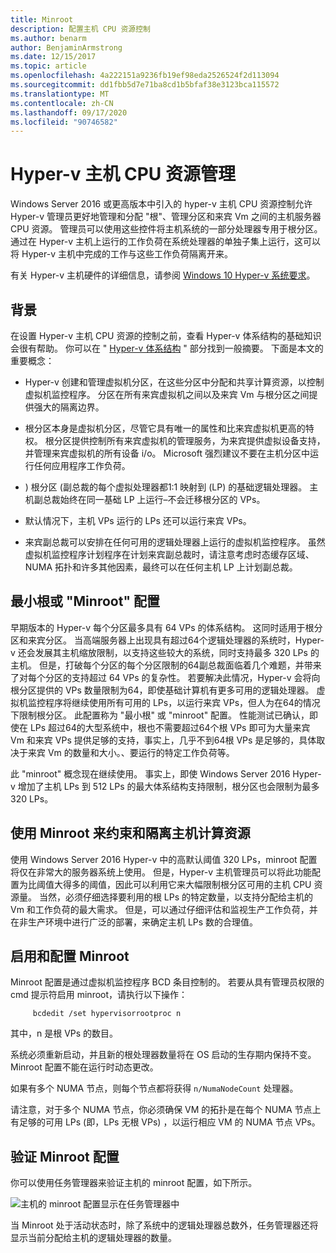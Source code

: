 ```yaml
---
title: Minroot
description: 配置主机 CPU 资源控制
ms.author: benarm
author: BenjaminArmstrong
ms.date: 12/15/2017
ms.topic: article
ms.openlocfilehash: 4a222151a9236fb19ef98eda2526524f2d113094
ms.sourcegitcommit: dd1fbb5d7e71ba8cd1b5bfaf38e3123bca115572
ms.translationtype: MT
ms.contentlocale: zh-CN
ms.lasthandoff: 09/17/2020
ms.locfileid: "90746582"
---
```

# <a name="hyper-v-host-cpu-resource-management"></a>Hyper-v 主机 CPU 资源管理

Windows Server 2016 或更高版本中引入的 hyper-v 主机 CPU 资源控制允许 Hyper-v 管理员更好地管理和分配 "根"、管理分区和来宾 Vm 之间的主机服务器 CPU 资源。
管理员可以使用这些控件将主机系统的一部分处理器专用于根分区。
通过在 Hyper-v 主机上运行的工作负荷在系统处理器的单独子集上运行，这可以将 Hyper-v 主机中完成的工作与这些工作负荷隔离开来。

有关 Hyper-v 主机硬件的详细信息，请参阅 [Windows 10 Hyper-v 系统要求](/virtualization/hyper-v-on-windows/reference/hyper-v-requirements)。

## <a name="background"></a>背景

在设置 Hyper-v 主机 CPU 资源的控制之前，查看 Hyper-v 体系结构的基础知识会很有帮助。
你可以在 " [Hyper-v 体系结构](../../../administration/performance-tuning/role/hyper-v-server/architecture.md) " 部分找到一般摘要。
下面是本文的重要概念：

* Hyper-v 创建和管理虚拟机分区，在这些分区中分配和共享计算资源，以控制虚拟机监控程序。  分区在所有来宾虚拟机之间以及来宾 Vm 与根分区之间提供强大的隔离边界。

* 根分区本身是虚拟机分区，尽管它具有唯一的属性和比来宾虚拟机更高的特权。  根分区提供控制所有来宾虚拟机的管理服务，为来宾提供虚拟设备支持，并管理来宾虚拟机的所有设备 i/o。  Microsoft 强烈建议不要在主机分区中运行任何应用程序工作负荷。

* ) 根分区 (副总裁的每个虚拟处理器都1:1 映射到 (LP) 的基础逻辑处理器。  主机副总裁始终在同一基础 LP 上运行–不会迁移根分区的 VPs。

* 默认情况下，主机 VPs 运行的 LPs 还可以运行来宾 VPs。

* 来宾副总裁可以安排在任何可用的逻辑处理器上运行的虚拟机监控程序。  虽然虚拟机监控程序计划程序在计划来宾副总裁时，请注意考虑时态缓存区域、NUMA 拓扑和许多其他因素，最终可以在任何主机 LP 上计划副总裁。

## <a name="the-minimum-root-or-minroot-configuration"></a>最小根或 "Minroot" 配置

早期版本的 Hyper-v 每个分区最多具有 64 VPs 的体系结构。  这同时适用于根分区和来宾分区。  当高端服务器上出现具有超过64个逻辑处理器的系统时，Hyper-v 还会发展其主机缩放限制，以支持这些较大的系统，同时支持最多 320 LPs 的主机。  但是，打破每个分区的每个分区限制的64副总裁面临着几个难题，并带来了对每个分区的支持超过 64 VPs 的复杂性。  若要解决此情况，Hyper-v 会将向根分区提供的 VPs 数量限制为64，即使基础计算机有更多可用的逻辑处理器。  虚拟机监控程序将继续使用所有可用的 LPs，以运行来宾 VPs，但人为在64的情况下限制根分区。  此配置称为 "最小根" 或 "minroot" 配置。  性能测试已确认，即使在 LPs 超过64的大型系统中，根也不需要超过64个根 VPs 即可为大量来宾 Vm 和来宾 VPs 提供足够的支持，事实上，几乎不到64根 VPs 是足够的，具体取决于来宾 Vm 的数量和大小。、要运行的特定工作负荷等。

此 "minroot" 概念现在继续使用。  事实上，即使 Windows Server 2016 Hyper-v 增加了主机 LPs 到 512 LPs 的最大体系结构支持限制，根分区也会限制为最多 320 LPs。

## <a name="using-minroot-to-constrain-and-isolate-host-compute-resources"></a>使用 Minroot 来约束和隔离主机计算资源
使用 Windows Server 2016 Hyper-v 中的高默认阈值 320 LPs，minroot 配置将仅在非常大的服务器系统上使用。  但是，Hyper-v 主机管理员可以将此功能配置为比阈值大得多的阈值，因此可以利用它来大幅限制根分区可用的主机 CPU 资源量。  当然，必须仔细选择要利用的根 LPs 的特定数量，以支持分配给主机的 Vm 和工作负荷的最大需求。  但是，可以通过仔细评估和监视生产工作负荷，并在非生产环境中进行广泛的部署，来确定主机 LPs 数的合理值。

## <a name="enabling-and-configuring-minroot"></a>启用和配置 Minroot

Minroot 配置是通过虚拟机监控程序 BCD 条目控制的。 若要从具有管理员权限的 cmd 提示符启用 minroot，请执行以下操作：

```
     bcdedit /set hypervisorrootproc n
```
其中，n 是根 VPs 的数目。

系统必须重新启动，并且新的根处理器数量将在 OS 启动的生存期内保持不变。  Minroot 配置不能在运行时动态更改。

如果有多个 NUMA 节点，则每个节点都将获得 `n/NumaNodeCount` 处理器。

请注意，对于多个 NUMA 节点，你必须确保 VM 的拓扑是在每个 NUMA 节点上有足够的可用 LPs (即，LPs 无根 VPs) ，以运行相应 VM 的 NUMA 节点 VPs。

## <a name="verifying-the-minroot-configuration"></a>验证 Minroot 配置

你可以使用任务管理器来验证主机的 minroot 配置，如下所示。

![主机的 minroot 配置显示在任务管理器中](./media/minroot-taskman.png)

当 Minroot 处于活动状态时，除了系统中的逻辑处理器总数外，任务管理器还将显示当前分配给主机的逻辑处理器的数量。
